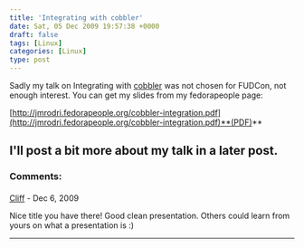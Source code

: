 ```yaml
---
title: 'Integrating with cobbler'
date: Sat, 05 Dec 2009 19:57:38 +0000
draft: false
tags: [Linux]
categories: [Linux]
type: post
---
```


Sadly my talk on Integrating with [cobbler](https://fedorahosted.org/cobbler/) was not chosen for FUDCon, not enough interest. You can get my slides from my fedorapeople page:

[http://jmrodri.fedorapeople.org/cobbler-integration.pdf](http://jmrodri.fedorapeople.org/cobbler-integration.pdf)**(PDF)**

I'll post a bit more about my talk in a later post.
---
### Comments:
####
[Cliff]( "cliffy@custard.org") - <time datetime="2009-12-05 23:00:55">Dec 6, 2009</time>

Nice title you have there! Good clean presentation. Others could learn from yours on what a presentation is :)
<hr />
